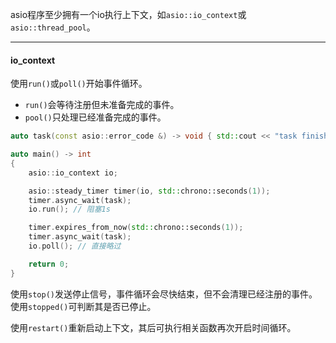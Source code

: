 asio程序至少拥有一个io执行上下文，如`asio::io_context`或`asio::thread_pool`。

---

#### io_context

使用`run()`或`poll()`开始事件循环。

* `run()`会等待注册但未准备完成的事件。
* `pool()`只处理已经准备完成的事件。

```cpp
auto task(const asio::error_code &) -> void { std::cout << "task finish\n"; }

auto main() -> int
{
    asio::io_context io;

    asio::steady_timer timer(io, std::chrono::seconds(1));
    timer.async_wait(task);
    io.run(); // 阻塞1s

    timer.expires_from_now(std::chrono::seconds(1));
    timer.async_wait(task);
    io.poll(); // 直接略过

    return 0;
}
```

使用`stop()`发送停止信号，事件循环会尽快结束，但不会清理已经注册的事件。使用`stopped()`可判断其是否已停止。

使用`restart()`重新启动上下文，其后可执行相关函数再次开启时间循环。

